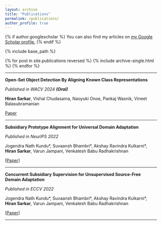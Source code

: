 ```yaml
---
layout: archive
title: "Publications"
permalink: /publications/
author_profile: true
---
```


{% if author.googlescholar %}
  You can also find my articles on <u><a href="{{author.googlescholar}}">my Google Scholar profile</a>.</u>
{% endif %}

{% include base_path %}

{% for post in site.publications reversed %}
  {% include archive-single.html %}
{% endfor %}

---

**Open-Set Object Detection By Aligning Known Class Representations**

*Published in WACV 2024 **(Oral)***

**Hiran Sarkar**, Vishal Chudasama, Naoyuki Onoe, Pankaj Wasnik, Vineet Balasubramanian

[Paper](https://openaccess.thecvf.com/content/WACV2024/papers/Sarkar_Open-Set_Object_Detection_by_Aligning_Known_Class_Representations_WACV_2024_paper.pdf)

---

**Subsidiary Prototype Alignment for Universal Domain Adaptation**

*Published in NeurIPS 2022*

Jogendra Nath Kundu\*, Suvaansh Bhambri\*, Akshay Ravindra Kulkarni\*, **Hiran Sarkar**, Varun Jampani, Venkatesh Babu Radhakrishnan

[[Paper](https://arxiv.org/abs/2210.15909)]

---

**Concurrent Subsidiary Supervision for Unsupervised Source-Free Domain Adaptation**

*Published in ECCV 2022*

Jogendra Nath Kundu\*, Suvaansh Bhambri\*, Akshay Ravindra Kulkarni\*, **Hiran Sarkar**, Varun Jampani, Venkatesh Babu Radhakrishnan

[[Paper](https://arxiv.org/abs/2207.13247)]

---
